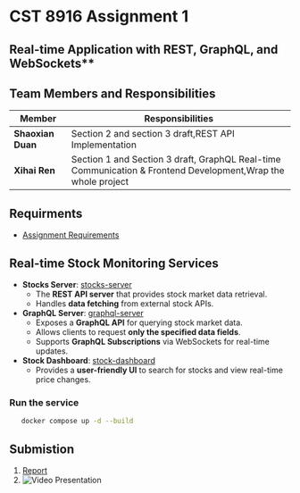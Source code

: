 # CST 8916 Assignment 1

## Real-time Application with REST, GraphQL, and WebSockets**

## Team Members and Responsibilities
| Member | Responsibilities |
|--------|-------------|
| **Shaoxian Duan** | Section 2 and section 3 draft,REST API Implementation |
| **Xihai Ren** | Section 1 and Section 3 draft, GraphQL Real-time Communication & Frontend Development,Wrap the whole project |

## Requirments

- [Assignment Requirements](docs/Requirements.md)

## Real-time Stock Monitoring Services
- **Stocks Server**: [stocks-server](stocks-server/README.md)
  - The **REST API server** that provides stock market data retrieval.  
  - Handles **data fetching** from external stock APIs.  
- **GraphQL Server**: [graphql-server](graphql-server/README.md)
  - Exposes a **GraphQL API** for querying stock market data.  
  - Allows clients to request **only the specified data fields**.  
  - Supports **GraphQL Subscriptions** via WebSockets for real-time updates.  
- **Stock Dashboard**: [stock-dashboard](stock-dashboard/README.md)
  - Provides a **user-friendly UI** to search for stocks and view real-time price changes.  

### Run the service 

```sh
   docker compose up -d --build
```

## Submistion 

1. [Report](docs/Report.md)
2. ![Video Presentation]()

